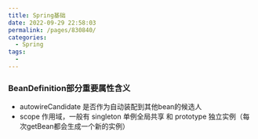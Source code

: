 ```yaml
---
title: Spring基础
date: 2022-09-29 22:58:03
permalink: /pages/830840/
categories:
  - Spring
tags:
  - 
---
```


### BeanDefinition部分重要属性含义

- autowireCandidate 是否作为自动装配到其他bean的候选人
- scope 作用域，一般有 singleton 单例全局共享 和 prototype 独立实例（每次getBean都会生成一个新的实例）